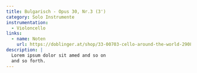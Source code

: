 ```yaml
---
title: Bulgarisch - Opus 30, Nr.3 (3')
category: Solo Instrumente
instrumentation:
  - Violoncello
links:
  - name: Noten
    url: https://doblinger.at/shop/33-00703-cello-around-the-world-290880?search=Tristan+Schulze#attr=144717,144718,144719,144716
description: |
  Lorem ipsum dolor sit amed and so on
  and so forth.
---
```

